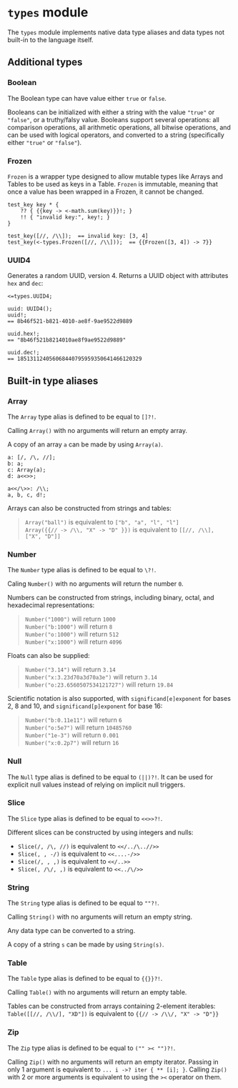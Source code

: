 # `types` module

The `types` module implements native data type aliases and data types not
built-in to the language itself.


## Additional types


### Boolean

The Boolean type can have value either `true` or `false`.

Booleans can be initialized with either a string with the value `"true"` or
`"false"`, or a truthy/falsy value. Booleans support several operations: all
comparison operations, all arithmetic operations, all bitwise operations, and
can be used with logical operators, and converted to a string (specifically
either `"true"` or `"false"`).


### Frozen

`Frozen` is a wrapper type designed to allow mutable types like Arrays and
Tables to be used as keys in a Table. `Frozen` is immutable, meaning that once a
value has been wrapped in a Frozen, it cannot be changed.

```sm
test_key key * {
    ?? { {{key -> <-math.sum(key)}}!; }
    !! { "invalid key:", key!; }
}

test_key([//, /\\]);  == invalid key: [3, 4]
test_key(<-types.Frozen([//, /\\]));  == {{Frozen([3, 4]) -> 7}}
```



### UUID4

Generates a random UUID, version 4.
Returns a UUID object with attributes `hex` and `dec`:

```sm
<=types.UUID4;

uuid: UUID4();
uuid!;
== 8b46f521-b821-4010-ae8f-9ae9522d9889

uuid.hex!;
== "8b46f521b8214010ae8f9ae9522d9889"

uuid.dec!;
== 185131124056068440795959350641466120329
```


## Built-in type aliases


### Array

The `Array` type alias is defined to be equal to `[]?!`.

Calling `Array()` with no arguments will return an empty array.

A copy of an array `a` can be made by using `Array(a)`.

```sm
a: [/, /\, //];
b: a;
c: Array(a);
d: a<<>>;

a<</\>>: /\\;
a, b, c, d!;
```

Arrays can also be constructed from strings and tables:  

> `Array("ball")` is equivalent to `["b", "a", "l", "l"]`  
> `Array({{// -> /\\, "X" -> "D" }})` is equivalent to `[[//, /\\], ["X", "D"]]`


### Number

The `Number` type alias is defined to be equal to `\?!`.

Caling `Number()` with no arguments will return the number `0`.

Numbers can be constructed from strings, including
binary, octal, and hexadecimal representations:  

> `Number("1000")` will return `1000`  
> `Number("b:1000")` will return `8`  
> `Number("o:1000")` will return `512`  
> `Number("x:1000")` will return `4096`

Floats can also be supplied:
> `Number("3.14")` will return `3.14`  
> `Number("x:3.23d70a3d70a3e")` will return `3.14`  
> `Number("o:23.6560507534121727")` will return `19.84`

Scientific notation is also supported, with `significand[e]exponent` for bases
2, 8 and 10, and `significand[p]exponent` for base 16:
> `Number("b:0.11e11")` will return `6`  
> `Number("o:5e7")` will return `10485760`  
> `Number("1e-3")` will return `0.001`  
> `Number("x:0.2p7")` will return `16`


### Null

The `Null` type alias is defined to be equal to `(||)?!`. It can be used for
explicit null values instead of relying on implicit null triggers.


### Slice

The `Slice` type alias is defined to be equal to `<<>>?!`.

Different slices can be constructed by using integers and nulls:  

- `Slice(/, /\, //)` is equivalent to `<</../\..//>>`
- `Slice(, , -/)` is equivalent to `<<....-/>>`
- `Slice(/, , ,)` is equivalent to `<</..>>`
- `Slice(, /\/, ,)` is equivalent to `<<../\/>>`


### String

The `String` type alias is defined to be equal to `""?!`.

Calling `String()` with no arguments will return an empty string.

Any data type can be converted to a string.

A copy of a string `s` can be made by using `String(s)`.


### Table

The `Table` type alias is defined to be equal to `{{}}?!`.

Calling `Table()` with no arguments will return an empty table.

Tables can be constructed from arrays containing 2-element iterables:<br>
`Table([[//, /\\/], "XD"])` is equivalent to `{{// -> /\\/, "X" -> "D"}}`

### Zip

The `Zip` type alias is defined to be equal to `("" >< "")?!`.

Calling `Zip()` with no arguments will return an empty iterator.
Passing in only 1 argument is equivalent to `... i ->? iter { ** [i]; }`.
Calling `Zip()` with 2 or more arguments is equivalent to using the `><`
operator on them.